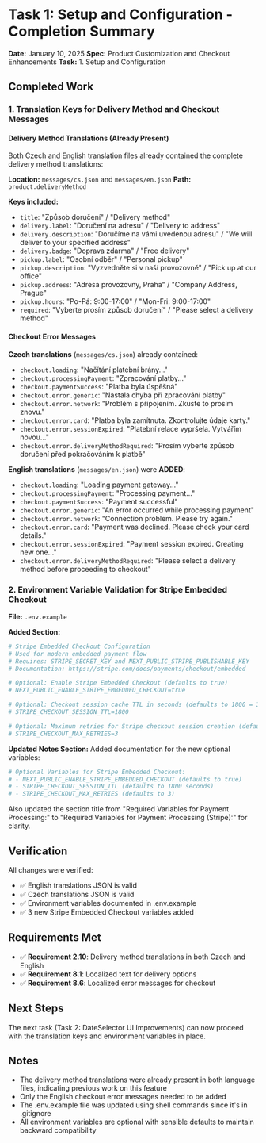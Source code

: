 # Task 1: Setup and Configuration - Completion Summary

**Date:** January 10, 2025
**Spec:** Product Customization and Checkout Enhancements
**Task:** 1. Setup and Configuration

## Completed Work

### 1. Translation Keys for Delivery Method and Checkout Messages

#### Delivery Method Translations (Already Present)
Both Czech and English translation files already contained the complete delivery method translations:

**Location:** `messages/cs.json` and `messages/en.json`
**Path:** `product.deliveryMethod`

**Keys included:**
- `title`: "Způsob doručení" / "Delivery method"
- `delivery.label`: "Doručení na adresu" / "Delivery to address"
- `delivery.description`: "Doručíme na vámi uvedenou adresu" / "We will deliver to your specified address"
- `delivery.badge`: "Doprava zdarma" / "Free delivery"
- `pickup.label`: "Osobní odběr" / "Personal pickup"
- `pickup.description`: "Vyzvedněte si v naší provozovně" / "Pick up at our office"
- `pickup.address`: "Adresa provozovny, Praha" / "Company Address, Prague"
- `pickup.hours`: "Po-Pá: 9:00-17:00" / "Mon-Fri: 9:00-17:00"
- `required`: "Vyberte prosím způsob doručení" / "Please select a delivery method"

#### Checkout Error Messages

**Czech translations** (`messages/cs.json`) already contained:
- `checkout.loading`: "Načítání platební brány..."
- `checkout.processingPayment`: "Zpracování platby..."
- `checkout.paymentSuccess`: "Platba byla úspěšná"
- `checkout.error.generic`: "Nastala chyba při zpracování platby"
- `checkout.error.network`: "Problém s připojením. Zkuste to prosím znovu."
- `checkout.error.card`: "Platba byla zamítnuta. Zkontrolujte údaje karty."
- `checkout.error.sessionExpired`: "Platební relace vypršela. Vytvářím novou..."
- `checkout.error.deliveryMethodRequired`: "Prosím vyberte způsob doručení před pokračováním k platbě"

**English translations** (`messages/en.json`) were **ADDED**:
- `checkout.loading`: "Loading payment gateway..."
- `checkout.processingPayment`: "Processing payment..."
- `checkout.paymentSuccess`: "Payment successful"
- `checkout.error.generic`: "An error occurred while processing payment"
- `checkout.error.network`: "Connection problem. Please try again."
- `checkout.error.card`: "Payment was declined. Please check your card details."
- `checkout.error.sessionExpired`: "Payment session expired. Creating new one..."
- `checkout.error.deliveryMethodRequired`: "Please select a delivery method before proceeding to checkout"

### 2. Environment Variable Validation for Stripe Embedded Checkout

**File:** `.env.example`

**Added Section:**
```bash
# Stripe Embedded Checkout Configuration
# Used for modern embedded payment flow
# Requires: STRIPE_SECRET_KEY and NEXT_PUBLIC_STRIPE_PUBLISHABLE_KEY
# Documentation: https://stripe.com/docs/payments/checkout/embedded

# Optional: Enable Stripe Embedded Checkout (defaults to true)
# NEXT_PUBLIC_ENABLE_STRIPE_EMBEDDED_CHECKOUT=true

# Optional: Checkout session cache TTL in seconds (defaults to 1800 = 30 minutes)
# STRIPE_CHECKOUT_SESSION_TTL=1800

# Optional: Maximum retries for Stripe checkout session creation (defaults to 3)
# STRIPE_CHECKOUT_MAX_RETRIES=3
```

**Updated Notes Section:**
Added documentation for the new optional variables:
```bash
# Optional Variables for Stripe Embedded Checkout:
# - NEXT_PUBLIC_ENABLE_STRIPE_EMBEDDED_CHECKOUT (defaults to true)
# - STRIPE_CHECKOUT_SESSION_TTL (defaults to 1800 seconds)
# - STRIPE_CHECKOUT_MAX_RETRIES (defaults to 3)
```

Also updated the section title from "Required Variables for Payment Processing:" to "Required Variables for Payment Processing (Stripe):" for clarity.

## Verification

All changes were verified:
- ✅ English translations JSON is valid
- ✅ Czech translations JSON is valid
- ✅ Environment variables documented in .env.example
- ✅ 3 new Stripe Embedded Checkout variables added

## Requirements Met

- ✅ **Requirement 2.10**: Delivery method translations in both Czech and English
- ✅ **Requirement 8.1**: Localized text for delivery options
- ✅ **Requirement 8.6**: Localized error messages for checkout

## Next Steps

The next task (Task 2: DateSelector UI Improvements) can now proceed with the translation keys and environment variables in place.

## Notes

- The delivery method translations were already present in both language files, indicating previous work on this feature
- Only the English checkout error messages needed to be added
- The .env.example file was updated using shell commands since it's in .gitignore
- All environment variables are optional with sensible defaults to maintain backward compatibility
